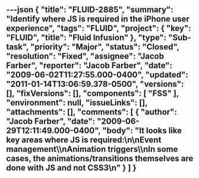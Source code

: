 ---json
{
  "title": "FLUID-2885",
  "summary": "Identify where JS is required in the iPhone user experience",
  "tags": "FLUID",
  "project": {
    "key": "FLUID",
    "title": "Fluid Infusion"
  },
  "type": "Sub-task",
  "priority": "Major",
  "status": "Closed",
  "resolution": "Fixed",
  "assignee": "Jacob Farber",
  "reporter": "Jacob Farber",
  "date": "2009-06-02T11:27:55.000-0400",
  "updated": "2011-01-14T13:06:59.378-0500",
  "versions": [],
  "fixVersions": [],
  "components": [
    "FSS"
  ],
  "environment": null,
  "issueLinks": [],
  "attachments": [],
  "comments": [
    {
      "author": "Jacob Farber",
      "date": "2009-06-29T12:11:49.000-0400",
      "body": "It looks like key areas where JS is required:\n\nEvent management\\\nAnimation triggers\\\nIn some cases, the animations/transitions themselves are done with JS and not CSS3\n"
    }
  ]
}
---

        